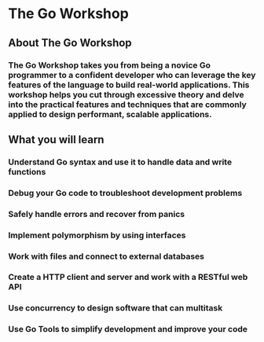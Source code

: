 # The Go Workshop
## About The Go Workshop
### The Go Workshop takes you from being a novice Go programmer to a confident developer who can leverage the key features of the language to build real-world applications. This workshop helps you cut through excessive theory and delve into the practical features and techniques that are commonly applied to design performant, scalable applications.
## What you will learn
### Understand Go syntax and use it to handle data and write functions
### Debug your Go code to troubleshoot development problems
### Safely handle errors and recover from panics
### Implement polymorphism by using interfaces
### Work with files and connect to external databases
### Create a HTTP client and server and work with a RESTful web API
### Use concurrency to design software that can multitask
### Use Go Tools to simplify development and improve your code

